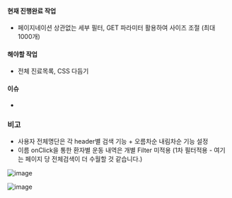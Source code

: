 #### 현재 진행완료 작업 
- 페이지네이션 상관없는 세부 필터, GET 파라미터 활용하여 사이즈 조절 (최대 1000개)

#### 해야할 작업
- 전체 진료목록, CSS 다듬기

#### 이슈
- 

### 비고
- 사용자 전체명단은 각 header별 검색 기능 + 오름차순 내림차순 기능 설정
- 이름 onClick을 통한 환자별 운동 내역은 개별 Filter 미적용 (1차 필터적용 - 여기는 페이지 당 전체검색이 더 수월할 것 같습니다.) 

![image](https://user-images.githubusercontent.com/38232501/218266974-e8a4dc28-7744-458b-bb36-c036aa845906.png)

![image](https://user-images.githubusercontent.com/38232501/217835714-69ecd476-03f5-450d-ab92-6fe49adf2e8f.png)
